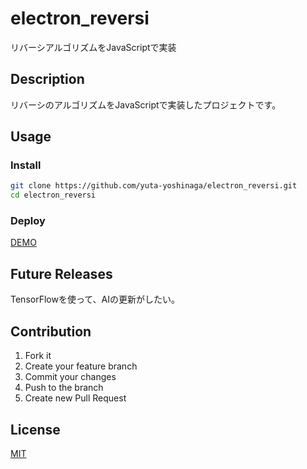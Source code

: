 # electron_reversi
リバーシアルゴリズムをJavaScriptで実装

## Description
リバーシのアルゴリズムをJavaScriptで実装したプロジェクトです。

## Usage
### Install
```sh
git clone https://github.com/yuta-yoshinaga/electron_reversi.git
cd electron_reversi
```

### Deploy
[DEMO](https://yuta-yoshinaga.github.io/electron_reversi/)

## Future Releases
TensorFlowを使って、AIの更新がしたい。

## Contribution
1. Fork it  
2. Create your feature branch  
3. Commit your changes  
4. Push to the branch  
5. Create new Pull Request

## License
[MIT](LICENSE)